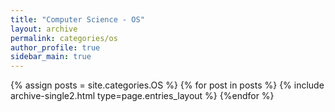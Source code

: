 ```yaml
---
title: "Computer Science - OS"
layout: archive
permalink: categories/os
author_profile: true
sidebar_main: true
---
```



{% assign posts = site.categories.OS %}
{% for post in posts %} {% include archive-single2.html type=page.entries_layout %} {%endfor %}
